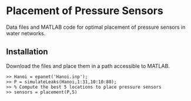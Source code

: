 # Placement of Pressure Sensors
Data files and MATLAB code for optimal placement of pressure sensors in water networks.

## Installation
Download the files and place them in a path accessible to MATLAB.

 ``` [MATLAB]
 >> Hanoi = epanet('Hanoi.inp');
 >> P = simulateLeaks(Hanoi,1:31,10:10:80);
 >> % Compute the best 5 locations to place pressure sensors
 >> sensors = placement(P,5)
 ```
